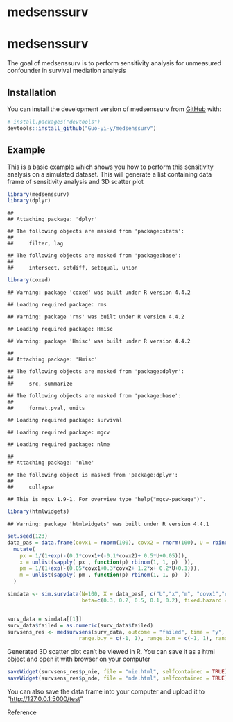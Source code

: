medsenssurv
================

<!-- README.md is generated from README.Rmd. Please edit that file -->

# medsenssurv

<!-- badges: start -->
<!-- badges: end -->

The goal of medsenssurv is to perform sensitivity analysis for
unmeasured confounder in survival mediation analysis

## Installation

You can install the development version of medsenssurv from
[GitHub](https://github.com/) with:

``` r
# install.packages("devtools")
devtools::install_github("Guo-yi-y/medsenssurv")
```

## Example

This is a basic example which shows you how to perform this sensitivity
analysis on a simulated dataset. This will generate a list containing
data frame of sensitivity analysis and 3D scatter plot

``` r
library(medsenssurv)
library(dplyr)
```

    ## 
    ## Attaching package: 'dplyr'

    ## The following objects are masked from 'package:stats':
    ## 
    ##     filter, lag

    ## The following objects are masked from 'package:base':
    ## 
    ##     intersect, setdiff, setequal, union

``` r
library(coxed)
```

    ## Warning: package 'coxed' was built under R version 4.4.2

    ## Loading required package: rms

    ## Warning: package 'rms' was built under R version 4.4.2

    ## Loading required package: Hmisc

    ## Warning: package 'Hmisc' was built under R version 4.4.2

    ## 
    ## Attaching package: 'Hmisc'

    ## The following objects are masked from 'package:dplyr':
    ## 
    ##     src, summarize

    ## The following objects are masked from 'package:base':
    ## 
    ##     format.pval, units

    ## Loading required package: survival

    ## Loading required package: mgcv

    ## Loading required package: nlme

    ## 
    ## Attaching package: 'nlme'

    ## The following object is masked from 'package:dplyr':
    ## 
    ##     collapse

    ## This is mgcv 1.9-1. For overview type 'help("mgcv-package")'.

``` r
library(htmlwidgets)
```

    ## Warning: package 'htmlwidgets' was built under R version 4.4.1

``` r
set.seed(123)
data_pas = data.frame(covx1 = rnorm(100), covx2 = rnorm(100), U = rbinom(100, 1, 0.5)) %>%
  mutate(
    px = 1/(1+exp(-(0.1*covx1+(-0.1*covx2)+ 0.5*U+0.05))),
    x = unlist(sapply( px , function(p) rbinom(1, 1, p)  )),
    pm = 1/(1+exp(-(0.05*covx1+0.3*covx2+ 1.2*x+ 0.2*U+0.1))),
    m = unlist(sapply( pm , function(p) rbinom(1, 1, p)  ))
  )

simdata <- sim.survdata(N=100, X = data_pas[, c("U","x","m", "covx1","covx2")], T =365*3,  
                        beta=c(0.3, 0.2, 0.5, 0.1, 0.2), fixed.hazard = T)


surv_data = simdata[[1]]
surv_data$failed = as.numeric(surv_data$failed)
survsens_res <- medsurvsens(surv_data, outcome = "failed", time = "y", m = "m", t = "x", covariates = c("covx1", "covx2"),  scale.m = "binary", scale.t = "binary",
                       range.b.y = c(-1, 1), range.b.m = c(-1, 1), range.b.t = c(-1, 1), parallel = T, B=100)
```

Generated 3D scatter plot can’t be viewed in R. You can save it as a
html object and open it with browser on your computer

``` r
saveWidget(survsens_res$p_nie, file = "nie.html", selfcontained = TRUE)
saveWidget(survsens_res$p_nde, file = "nde.html", selfcontained = TRUE)
```

You can also save the data frame into your computer and upload it to
“<http://127.0.0.1:5000/test>”

Reference
